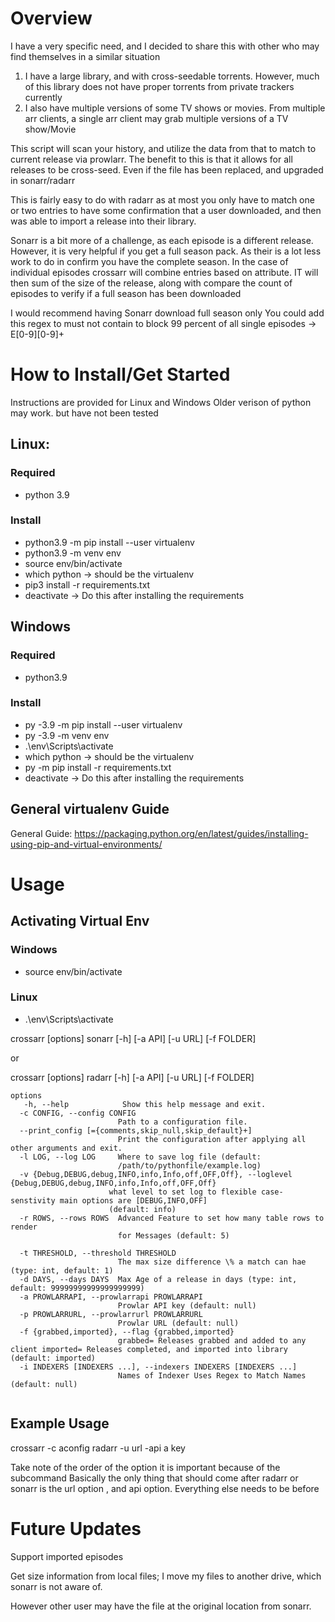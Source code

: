 # Overview

I have a very specific need, and I decided to share this with other who may find themselves in a similar situation
1. I have a large library, and with cross-seedable torrents. However, much of this library does not have proper torrents from private trackers currently
2. I also have multiple versions of some TV shows or movies. From multiple arr clients, a single arr client may grab multiple versions of a TV show/Movie

This script will scan your history, and utilize the data from that to match to current release via prowlarr.
The benefit to this is that it allows for all releases to be cross-seed. Even if the file has been replaced, and upgraded in sonarr/radarr

This is fairly easy to do with radarr as at most you only have to match one or two entries to have some confirmation that a user downloaded, and then was able to import a release into their library. 

Sonarr is a bit more of a challenge, as each episode is a different release. However, it is very helpful if you get a full season pack. As their is a lot less work to do in confirm you have the complete season. In the case of individual episodes crossarr will combine entries based on attribute. IT will then sum of the size of the release, along with compare the count of episodes to verify if a full season has been downloaded

I would recommend having Sonarr download full season only
    You could add this regex to must not contain to block 99 percent of all single episodes
    -> E[0-9][0-9]+

# How to Install/Get Started 
Instructions are provided for Linux and Windows
Older verison of python may work. but have not been tested
## Linux: 
### Required
  * python 3.9
### Install
* python3.9 -m pip install --user virtualenv
* python3.9 -m venv env
* source env/bin/activate
* which python -> should be the virtualenv
* pip3 install -r requirements.txt
* deactivate -> Do this after installing the requirements

## Windows
### Required
  * python3.9
### Install
* py -3.9 -m pip install --user virtualenv
* py -3.9 -m venv env
* .\env\Scripts\activate
* which python -> should be the virtualenv
* py -m pip install -r requirements.txt
* deactivate -> Do this after installing the requirements

## General virtualenv Guide


General Guide: https://packaging.python.org/en/latest/guides/installing-using-pip-and-virtual-environments/


# Usage
## Activating Virtual Env
### Windows
* source env/bin/activate
### Linux
* .\env\Scripts\activate


 crossarr [options] sonarr [-h] [-a API] [-u URL] [-f FOLDER]
 
 or 
 
 crossarr [options] radarr [-h] [-a API] [-u URL] [-f FOLDER]



```
options
   -h, --help            Show this help message and exit.
  -c CONFIG, --config CONFIG
                        Path to a configuration file.
  --print_config [={comments,skip_null,skip_default}+]
                        Print the configuration after applying all other arguments and exit.
  -l LOG, --log LOG     Where to save log file (default:
                        /path/to/pythonfile/example.log)
  -v {Debug,DEBUG,debug,INFO,info,Info,off,OFF,Off}, --loglevel {Debug,DEBUG,debug,INFO,info,Info,off,OFF,Off}
                      what level to set log to flexible case-senstivity main options are [DEBUG,INFO,OFF]
                      (default: info)
  -r ROWS, --rows ROWS  Advanced Feature to set how many table rows to render
                        for Messages (default: 5)

  -t THRESHOLD, --threshold THRESHOLD
                        The max size difference \% a match can hae (type: int, default: 1)
  -d DAYS, --days DAYS  Max Age of a release in days (type: int, default: 99999999999999999999)
  -a PROWLARRAPI, --prowlarrapi PROWLARRAPI
                        Prowlar API key (default: null)
  -p PROWLARRURL, --prowlarrurl PROWLARRURL
                        Prowlar URL (default: null)
  -f {grabbed,imported}, --flag {grabbed,imported}
                        grabbed= Releases grabbed and added to any client imported= Releases completed, and imported into library (default: imported)
  -i INDEXERS [INDEXERS ...], --indexers INDEXERS [INDEXERS ...]
                        Names of Indexer Uses Regex to Match Names (default: null)
                        
  ```


## Example Usage
crossarr -c aconfig radarr -u url -api a key

Take note of the order of the option it is important because of the subcommand
Basically the only thing that should come after radarr or sonarr is the url option , and api option.
Everything else needs to be before


# Future Updates
Support imported episodes

Get size information from local files; I move my files to another drive, which sonarr is not aware of. 

However other user may have the file at the original location from sonarr.
